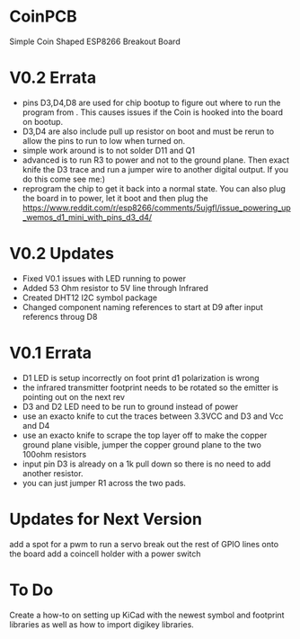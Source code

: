 # CoinPCB
Simple Coin Shaped ESP8266 Breakout Board
# V0.2 Errata
 * pins D3,D4,D8 are used for chip bootup to figure out where to run the program from . This causes issues if the Coin is hooked into the board on bootup. 
 * D3,D4 are also include pull up resistor on boot and must be rerun to allow the pins to run to low when turned on.
 * simple work around is to not solder D11 and Q1
 * advanced is to run R3 to power and not to the ground plane. Then exact knife the D3 trace and run a jumper wire to another digital output. If you do this come see me:)
 * reprogram the chip to get it back into a normal state. You can also plug the board in to power, let it boot and then plug the 
 https://www.reddit.com/r/esp8266/comments/5ujgfl/issue_powering_up_wemos_d1_mini_with_pins_d3_d4/

# V0.2 Updates
 * Fixed V0.1 issues with LED running to power
 * Added 53 Ohm resistor to 5V line through Infrared
 * Created DHT12 I2C symbol package
 * Changed component naming references to start at D9 after input referencs throug D8
# V0.1 Errata

* D1 LED is setup incorrectly on foot print d1 polarization is wrong  
* the infrared transmitter footprint needs to be rotated so the emitter is pointing out on the next rev  
* D3 and D2 LED need to be run to ground instead of power  
* use an exacto knife to cut the traces between 3.3VCC and D3 and Vcc and D4
* use an exacto knife to scrape the top layer off to make the copper ground plane visible, jumper the copper ground plane to the two 100ohm resistors  
* input pin D3 is already on a 1k pull down so there is no need to add another resistor. 
* you can just jumper R1 across the two pads.

 
# Updates for Next Version
add a spot for a pwm to run a servo
break out the rest of GPIO lines onto the board
add a coincell holder with a power switch

# To Do
Create a how-to on setting up KiCad with the newest symbol and footprint libraries as well as how to import digikey libraries.
